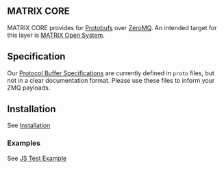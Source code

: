 ## MATRIX CORE

MATRIX CORE provides for [Protobufs](https://developers.google.com/protocol-buffers/) over [ZeroMQ](http://zeromq.org/). An intended target for this layer is [MATRIX Open System](http://github.com/matrix-io/matrix-os).

## Specification

Our [Protocol Buffer Specifications](http://github.com/matrix-io/protocol-buffers) are currently defined in `proto` files, but not in a clear documentation format. Please use these files to inform your ZMQ payloads.

## Installation

See [Installation](getting-started/installation.md)

### Examples

See [JS Test Example](examples/tests.md)
